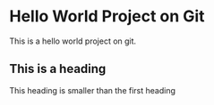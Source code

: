 # Hello World Project on Git

This is a hello world project on git.

## This is a heading
This heading is smaller than the first heading


